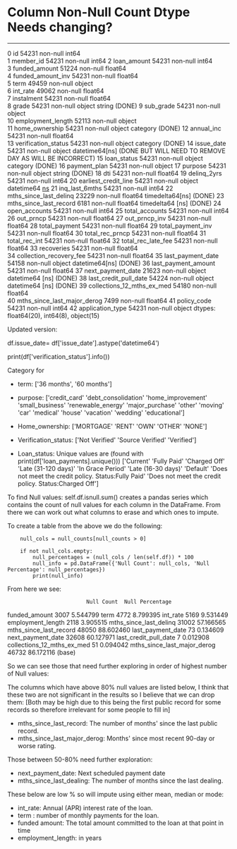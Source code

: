 #   Column                       Non-Null Count  Dtype      Needs changing?     
---  ------                       --------------  -----
 0   id                           54231 non-null  int64             
 1   member_id                    54231 non-null  int64
 2   loan_amount                  54231 non-null  int64         
 3   funded_amount                51224 non-null  float64       
 4   funded_amount_inv            54231 non-null  float64       
 5   term                         49459 non-null  object        
 6   int_rate                     49062 non-null  float64       
 7   instalment                   54231 non-null  float64       
 8   grade                        54231 non-null  object        string (DONE)
 9   sub_grade                    54231 non-null  object     
 10  employment_length            52113 non-null  object        
 11  home_ownership               54231 non-null  object        category (DONE)
 12  annual_inc                   54231 non-null  float64       
 13  verification_status          54231 non-null  object        category (DONE)
 14  issue_date                   54231 non-null  object        datetime64[ns] (DONE BUT WILL NEED TO REMOVE DAY AS WILL BE INCORRECT)
 15  loan_status                  54231 non-null  object        category (DONE)
 16  payment_plan                 54231 non-null  object
 17  purpose                      54231 non-null  object        string (DONE)
 18  dti                          54231 non-null  float64
 19  delinq_2yrs                  54231 non-null  int64
 20  earliest_credit_line         54231 non-null  object      datetime64 [ns](DONE)
 21  inq_last_6mths               54231 non-null  int64
 22  mths_since_last_delinq       23229 non-null  float64     timedelta64[ns] (DONE)
 23  mths_since_last_record       6181 non-null   float64     timedelta64 [ns] (DONE)
 24  open_accounts                54231 non-null  int64
 25  total_accounts               54231 non-null  int64
 26  out_prncp                    54231 non-null  float64
 27  out_prncp_inv                54231 non-null  float64
 28  total_payment                54231 non-null  float64
 29  total_payment_inv            54231 non-null  float64
 30  total_rec_prncp              54231 non-null  float64
 31  total_rec_int                54231 non-null  float64
 32  total_rec_late_fee           54231 non-null  float64
 33  recoveries                   54231 non-null  float64       
 34  collection_recovery_fee      54231 non-null  float64
 35  last_payment_date            54158 non-null  object        datetime64[ns] (DONE)
 36  last_payment_amount          54231 non-null  float64
 37  next_payment_date            21623 non-null  object       datetime64 [ns] (DONE)
 38  last_credit_pull_date        54224 non-null  object       datetime64 [ns] (DONE)
 39  collections_12_mths_ex_med   54180 non-null  float64       
 40  mths_since_last_major_derog  7499 non-null   float64
 41  policy_code                  54231 non-null  int64
 42  application_type             54231 non-null  object
dtypes: float64(20), int64(8), object(15)


Updated version: 



df.issue_date= df['issue_date'].astype('datetime64')

print(df['verification_status'].info())



Category for 

- term:
['36 months', '60 months']

- purpose:
['credit_card' 'debt_consolidation' 'home_improvement' 'small_business'
 'renewable_energy' 'major_purchase' 'other' 'moving' 'car' 'medical'
 'house' 'vacation' 'wedding' 'educational']


- Home_ownership: 
['MORTGAGE' 'RENT' 'OWN' 'OTHER' 'NONE']

- Verification_status: 
['Not Verified' 'Source Verified' 'Verified']

- Loan_status: Unique values are (found with print(df['loan_payments].unique()))
['Current' 'Fully Paid' 'Charged Off' 'Late (31-120 days)'
 'In Grace Period' 'Late (16-30 days)' 'Default'
 'Does not meet the credit policy. Status:Fully Paid'
 'Does not meet the credit policy. Status:Charged Off']




To find Null values: self.df.isnull.sum() creates a pandas series which contains the count of null values for each column in the DataFrame. From there we can work out what columns to erase and which ones to impute.

To create a table from the above we do the following: 

        null_cols = null_counts[null_counts > 0] 
         
        if not null_cols.empty:
            null_percentages = (null_cols / len(self.df)) * 100
            null_info = pd.DataFrame({'Null Count': null_cols, 'Null Percentage': null_percentages})
            print(null_info)

From here we see: 

                             Null Count  Null Percentage
funded_amount                      3007         5.544799
term                               4772         8.799395
int_rate                           5169         9.531449
employment_length                  2118         3.905515
mths_since_last_delinq            31002        57.166565
mths_since_last_record            48050        88.602460
last_payment_date                    73         0.134609
next_payment_date                 32608        60.127971
last_credit_pull_date                 7         0.012908
collections_12_mths_ex_med           51         0.094042
mths_since_last_major_derog       46732        86.172116
(base) 


So we can see those that need further exploring in order of highest number of Null values: 

The columns which have above 80% null values are listed below, I think that these two are not significant in the results so I believe that we can drop them: [Both may be high due to this being the first public record for some records so therefore irrelevant for some people to fill in]
- mths_since_last_record: The number of months' since the last public record.
- mths_since_last_major_derog: Months' since most recent 90-day or worse rating.

Those between 50-80% need further exploration: 
- next_payment_date: Next scheduled payment date
- mths_since_last_dealing: The number of months since the last dealing.

These below are low % so will impute using either mean, median or mode:
- int_rate: Annual (APR) interest rate of the loan.
- term : number of monthly payments for the loan.
- funded amount:  The total amount committed to the loan at that point in time
- employment_length: in years



